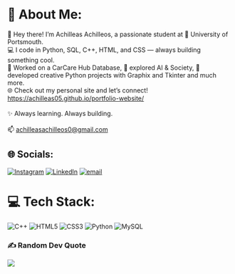# 💫 About Me:
👋 Hey there! I’m Achilleas Achilleos, a passionate student at 🏫 University of Portsmouth.<br>💻 I code in Python, SQL, C++, HTML, and CSS — always building something cool.<br>🚗 Worked on a CarCare Hub Database, 🤖 explored AI & Society, 🧩 developed creative Python projects with Graphix and Tkinter and much more.<br>🌐 Check out my personal site and let’s connect! https://achilleas05.github.io/portfolio-website/<br><br>✨ Always learning. Always building.<br><br>📫 achilleasachilleos0@gmail.com


## 🌐 Socials:
[![Instagram](https://img.shields.io/badge/Instagram-%23E4405F.svg?logo=Instagram&logoColor=white)](https://instagram.com/https://www.instagram.com/a.achilleos_/) [![LinkedIn](https://img.shields.io/badge/LinkedIn-%230077B5.svg?logo=linkedin&logoColor=white)](https://linkedin.com/in/www.linkedin.com/in/achilleas-achilleos-297023335) [![email](https://img.shields.io/badge/Email-D14836?logo=gmail&logoColor=white)](mailto:achilleasachillels0@gmail.com) 

# 💻 Tech Stack:
![C++](https://img.shields.io/badge/c++-%2300599C.svg?style=for-the-badge&logo=c%2B%2B&logoColor=white) ![HTML5](https://img.shields.io/badge/html5-%23E34F26.svg?style=for-the-badge&logo=html5&logoColor=white) ![CSS3](https://img.shields.io/badge/css3-%231572B6.svg?style=for-the-badge&logo=css3&logoColor=white) ![Python](https://img.shields.io/badge/python-3670A0?style=for-the-badge&logo=python&logoColor=ffdd54) ![MySQL](https://img.shields.io/badge/mysql-4479A1.svg?style=for-the-badge&logo=mysql&logoColor=white)


### ✍️ Random Dev Quote
![](https://quotes-github-readme.vercel.app/api?type=horizontal&theme=radical)

<!-- Proudly created with GPRM ( https://gprm.itsvg.in ) -->
